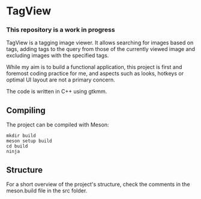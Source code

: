 # TagView

### This repository is a work in progress

TagView is a tagging image viewer. It allows searching for images based on tags, adding tags to the query from those of the currently viewed image and excluding images with the specified tags.

While my aim is to build a functional application, this project is first and foremost coding practice for me, and aspects such as looks, hotkeys or optimal UI layout are not a primary concern.

The code is written in C++ using gtkmm.

## Compiling

The project can be compiled with Meson:

    mkdir build
    meson setup build
    cd build
    ninja

## Structure

For a short overview of the project's structure, check the comments in the meson.build file in the src folder.
